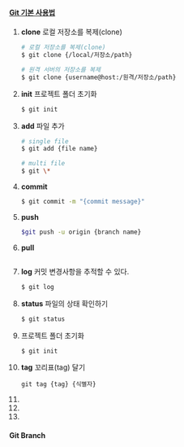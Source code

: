 #### [Git 기본 사용법](https://git-scm.com/book/ko/v2)

1. **clone** 로컬 저장소를 복제(clone)

   ```bash
   # 로컬 저장소를 복제(clone)
   $ git clone {/local/저장소/path}
   
   # 원격 서버의 저장소를 복제
   $ git clone {username@host:/원격/저장소/path}
   ```

2. **init** 프로젝트 폴더 초기화

   ```bash
   $ git init
   ```

3. **add** 파일 추가

   ```bash
   # single file
   $ git add {file name}
   
   # multi file
   $ git \*
   ```

4. **commit**

   ```bash
   $ git commit -m "{commit message}"
   ```

5. **push**

   ```bash
   $git push -u origin {branch name}
   ```

6. **pull**

   ```bash
   
   ```

7. **log**  커밋 변경사항을 추적할 수 있다.

   ```bash
   $ git log
   ```

8. **status** 파일의 상태 확인하기

   ```bash
   $ git status
   ```

9. 프로젝트 폴더 초기화

   ```bash
   $ git init
   ```

10. **tag** 꼬리표(tag) 달기

    ```
    git tag {tag} {식별자}
    ```

11. 

12. 

13. 

#### Git Branch

